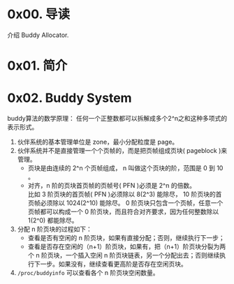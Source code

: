 # 0x00. 导读

介绍 Buddy Allocator.

# 0x01. 简介

# 0x02. Buddy System

buddy算法的数学原理：
任何一个正整数都可以拆解成多个2^n之和这种多项式的表示形式。

1. 伙伴系统的基本管理单位是 zone，最小分配粒度是 page。
2. 伙伴系统并不是直接管理一个个页帧的，而是把页帧组成页块( pageblock )来管理。
    - 页块是由连续的 2^n 个页帧组成， n 叫做这个页块的阶，范围是 0 到 10 。
    - 对齐，n 阶的页块首页帧的页帧号( PFN )必须是 2^n 的倍数。  
        比如 3 阶页块的首页帧( PFN )必须除以 8(2^3) 能除尽， 10 阶页块的首页帧必须除以 1024(2^10) 能除尽。 0 阶页块只包含一个页帧，任意一个页帧都可以构成一个 0 阶页块，而且符合对齐要求，因为任何整数除以 1(2^0) 都能除尽。
3. 分配 n 阶页块的过程如下： 
    - 查看是否有空闲的 n 阶页块，如果有直接分配；否则，继续执行下一步；
    - 查看是否存在空闲的（n+1）阶页块，如果有，把（n+1）阶页块分裂为两个 n 阶页块，一个插入空闲 n 阶页块链表，另一个分配出去；否则继续执行下一步。如果没有，继续查看更高阶是否存在空闲页块。
3. `/proc/buddyinfo` 可以查看各个 n 阶页块空闲数量。


